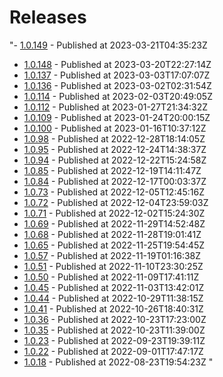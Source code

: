 # Releases
"- [1.0.149](https://github.com/Znap-Technologies/Venturus-Sales/releases/tag/1.0.149) - Published at 2023-03-21T04:35:23Z
- [1.0.148](https://github.com/Znap-Technologies/Venturus-Sales/releases/tag/1.0.148) - Published at 2023-03-20T22:27:14Z
- [1.0.137](https://github.com/Znap-Technologies/Venturus-Sales/releases/tag/1.0.137) - Published at 2023-03-03T17:07:07Z
- [1.0.136](https://github.com/Znap-Technologies/Venturus-Sales/releases/tag/1.0.136) - Published at 2023-03-02T02:31:54Z
- [1.0.114](https://github.com/Znap-Technologies/Venturus-Sales/releases/tag/1.0.114) - Published at 2023-02-03T20:49:05Z
- [1.0.112](https://github.com/Znap-Technologies/Venturus-Sales/releases/tag/1.0.112) - Published at 2023-01-27T21:34:32Z
- [1.0.109](https://github.com/Znap-Technologies/Venturus-Sales/releases/tag/1.0.109) - Published at 2023-01-24T20:00:15Z
- [1.0.100](https://github.com/Znap-Technologies/Venturus-Sales/releases/tag/1.0.100) - Published at 2023-01-16T10:37:12Z
- [1.0.98](https://github.com/Znap-Technologies/Venturus-Sales/releases/tag/1.0.98) - Published at 2022-12-28T18:14:05Z
- [1.0.95](https://github.com/Znap-Technologies/Venturus-Sales/releases/tag/1.0.95) - Published at 2022-12-24T14:38:37Z
- [1.0.94](https://github.com/Znap-Technologies/Venturus-Sales/releases/tag/1.0.94) - Published at 2022-12-22T15:24:58Z
- [1.0.85](https://github.com/Znap-Technologies/Venturus-Sales/releases/tag/1.0.85) - Published at 2022-12-19T14:11:47Z
- [1.0.84](https://github.com/Znap-Technologies/Venturus-Sales/releases/tag/1.0.84) - Published at 2022-12-17T00:03:37Z
- [1.0.73](https://github.com/Znap-Technologies/Venturus-Sales/releases/tag/1.0.73) - Published at 2022-12-05T12:45:16Z
- [1.0.72](https://github.com/Znap-Technologies/Venturus-Sales/releases/tag/1.0.72) - Published at 2022-12-04T23:59:03Z
- [1.0.71](https://github.com/Znap-Technologies/Venturus-Sales/releases/tag/1.0.71) - Published at 2022-12-02T15:24:30Z
- [1.0.69](https://github.com/Znap-Technologies/Venturus-Sales/releases/tag/1.0.69) - Published at 2022-11-29T14:52:48Z
- [1.0.68](https://github.com/Znap-Technologies/Venturus-Sales/releases/tag/1.0.68) - Published at 2022-11-28T19:01:41Z
- [1.0.65](https://github.com/Znap-Technologies/Venturus-Sales/releases/tag/1.0.65) - Published at 2022-11-25T19:54:45Z
- [1.0.57](https://github.com/Znap-Technologies/Venturus-Sales/releases/tag/1.0.57) - Published at 2022-11-19T01:16:38Z
- [1.0.51](https://github.com/Znap-Technologies/Venturus-Sales/releases/tag/1.0.51) - Published at 2022-11-10T23:30:25Z
- [1.0.50](https://github.com/Znap-Technologies/Venturus-Sales/releases/tag/1.0.50) - Published at 2022-11-09T17:41:11Z
- [1.0.45](https://github.com/Znap-Technologies/Venturus-Sales/releases/tag/1.0.45) - Published at 2022-11-03T13:42:01Z
- [1.0.44](https://github.com/Znap-Technologies/Venturus-Sales/releases/tag/1.0.44) - Published at 2022-10-29T11:38:15Z
- [1.0.41](https://github.com/Znap-Technologies/Venturus-Sales/releases/tag/1.0.41) - Published at 2022-10-26T18:40:31Z
- [1.0.36](https://github.com/Znap-Technologies/Venturus-Sales/releases/tag/1.0.36) - Published at 2022-10-23T17:23:00Z
- [1.0.35](https://github.com/Znap-Technologies/Venturus-Sales/releases/tag/1.0.35) - Published at 2022-10-23T11:39:00Z
- [1.0.23](https://github.com/Znap-Technologies/Venturus-Sales/releases/tag/1.0.23) - Published at 2022-09-23T19:39:11Z
- [1.0.22](https://github.com/Znap-Technologies/Venturus-Sales/releases/tag/1.0.22) - Published at 2022-09-01T17:47:17Z
- [1.0.18](https://github.com/Znap-Technologies/Venturus-Sales/releases/tag/1.0.18) - Published at 2022-08-23T19:54:23Z
"
